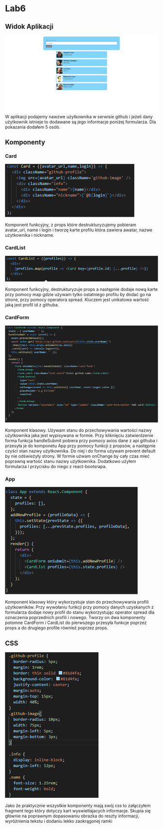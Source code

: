# Lab6

## Widok Aplikacji
![nua](https://github.com/Kiritek/projektowanie-serwisow-www-21164-195ICA/blob/main/lab6/assets/finalapp.png)
W aplikacji podajemy nawzwe użytkownika w serwisie github i jeżeli dany użytkownik istnieje to dodawane są jego informacje poniżej formularza. Dla pokazania dodałem 5 osób.

## Komponenty

### Card
![nua](https://github.com/Kiritek/projektowanie-serwisow-www-21164-195ICA/blob/main/lab6/assets/Card.png)

Komponent funkcyjny, z props które destrukturyzujemy pobieram avatar_url, name i login i tworzę karte profilu która zawiera awatar, nazwe użytkownika i nickname.
### CardList
![nua](https://github.com/Kiritek/projektowanie-serwisow-www-21164-195ICA/blob/main/lab6/assets/CardList.png)

Komponent funkcyjny, destrukturyzuje props a następnie dodaje nową karte przy pomocy map gdzie używam tylko ostatniego profilu by dodać go na strone, przy pomocy operatora spread. Kluczem jest unikatowa wartość jaką jest profil id z githuba.
### CardForm
![nua](https://github.com/Kiritek/projektowanie-serwisow-www-21164-195ICA/blob/main/lab6/assets/Form.png)

Komponent klasowy. Używam stanu do przechowywania wartości nazwy użytkownika jaka jest wypisywana w formie. Przy kliknięciu zatwierdzenie forma funkcja handleSubmit pobiera przy pomocy axios dane z api githuba i przesyła je do komponetu App przy pomocy funkcji z propsów, a następnie czyści stan nazwy użytkownika. Do niej i do forma używam prevent default by nie odświeżyły strony. W formie użwam onChange by cały czas mieć poprawną wartość stanu nazwy użytkownika. Dodatkowo użyłem formularza i przycisku do niego z react-bootsrapa.
### App
![nua](https://github.com/Kiritek/projektowanie-serwisow-www-21164-195ICA/blob/main/lab6/assets/App.png)

Komponent klasowy który wykorzystuje stan do przechowywania profili użytkowników. Przy wywołaniu funkcji przy pomocy danych uzyskanych z formularza dodaje nowy profil do stanu wykorzystując operator spread dla oznaczenia poprzednich profili i nowego. Tworzy on dwa komponenty potomne CardForm i CardList do pierwszego przesyła funkcje poprzez props a do drugiego profile również poprzez props.
## CSS
![nua](https://github.com/Kiritek/projektowanie-serwisow-www-21164-195ICA/blob/main/lab6/assets/Card%20css.png)

Jako że praktycznie wszystkie komponenty mają swój css to załączyłem fragment tego który dotyczy kart wyswietlajacych informacje. Skupia się głównie na poprawnym dopasowaniu obrazka do reszty informacji, wyróżnienia tekstu i dodaniu lekko zaokrągonej ramki
